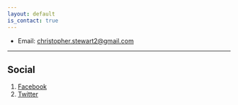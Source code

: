 ```yaml
---
layout: default
is_contact: true
---
```


* Email: [christopher.stewart2@gmail.com](mailto:christopher.stewart2@gmail.com)


---

## Social

1. [Facebook](https://www.facebook.com/chris.stewart2)
2. [Twitter](https://twitter.com/cstew)
